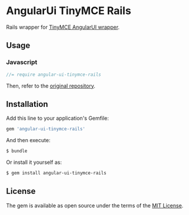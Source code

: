 # AngularUi TinyMCE Rails
Rails wrapper for [TinyMCE AngularUI wrapper](https://github.com/angular-ui/ui-tinymce).

## Usage

### Javascript
```javascript
//= require angular-ui-tinymce-rails
```

Then, refer to the [original repository](https://github.com/angular-ui/ui-tinymce#usage).

## Installation
Add this line to your application's Gemfile:

```ruby
gem 'angular-ui-tinymce-rails'
```

And then execute:
```bash
$ bundle
```

Or install it yourself as:
```bash
$ gem install angular-ui-tinymce-rails
```

## License
The gem is available as open source under the terms of the [MIT License](http://opensource.org/licenses/MIT).
